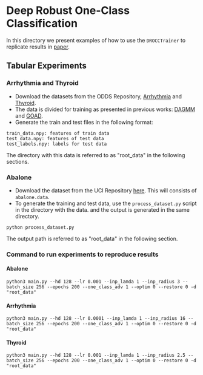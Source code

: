 # Deep Robust One-Class Classification 
In this directory we present examples of how to use the `DROCCTrainer` to replicate results in [paper](https://arxiv.org/abs/2002.12718).


## Tabular Experiments
### Arrhythmia and Thyroid
* Download the datasets from the ODDS Repository, [Arrhythmia](http://odds.cs.stonybrook.edu/arrhythmia-dataset/) and [Thyroid](http://odds.cs.stonybrook.edu/annthyroid-dataset/). 
* The data is divided for training as presented in previous works: [DAGMM](https://openreview.net/forum?id=BJJLHbb0-) and [GOAD](https://openreview.net/forum?id=H1lK_lBtvS).
* Generate the train and test files in the following format:
```
train_data.npy: features of train data
test_data.npy: features of test data
test_labels.npy: labels for test data
```
The directory with this data is referred to as "root_data" in the following sections.

### Abalone
* Download the dataset from the UCI Repository [here](http://archive.ics.uci.edu/ml/datasets/Abalone). This will consists of `abalone.data`. 
* To generate the training and test data, use the `process_dataset.py` script in the directory with the data. and the output is generated in the same directory.
```
python process_dataset.py
```
The output path is referred to as "root_data" in the following section.

### Command to run experiments to reproduce results
#### Abalone 
```
python3 main.py --hd 128 --lr 0.001 --inp_lamda 1 --inp_radius 3 --batch_size 256 --epochs 200 --one_class_adv 1 --optim 0 --restore 0 -d "root_data"
```

#### Arrhythmia
```
python3 main.py --hd 128 --lr 0.0001 --inp_lamda 1 --inp_radius 16 --batch_size 256 --epochs 200 --one_class_adv 1 --optim 0 --restore 0 -d "root_data"
```

#### Thyroid
```
python3 main.py --hd 128 --lr 0.001 --inp_lamda 1 --inp_radius 2.5 --batch_size 256 --epochs 200 --one_class_adv 1 --optim 0 --restore 0 -d "root_data"
```
